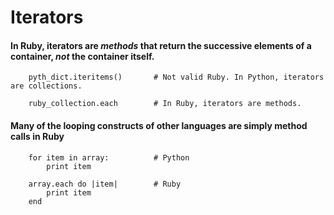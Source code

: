 # Iterators

#### In Ruby, iterators are _methods_ that return the successive elements of a container, _not_ the container itself. 

		pyth_dict.iteritems()		# Not valid Ruby. In Python, iterators are collections.
		
		ruby_collection.each		# In Ruby, iterators are methods.

#### Many of the looping constructs of other languages are simply method calls in Ruby

		for item in array: 			# Python
			print item
		
		array.each do |item|		# Ruby
			print item
		end
		

